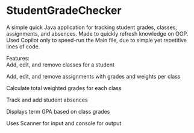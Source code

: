 # StudentGradeChecker

A simple quick Java application for tracking student grades, classes, assignments, and absences. Made to quickly refresh knowledge on OOP. Used Copilot only to speed-run the Main file, due to simple yet repetitive lines of code.

Features:  
Add, edit, and remove classes for a student

Add, edit, and remove assignments with grades and weights per class

Calculate total weighted grades for each class

Track and add student absences

Displays term GPA based on class grades

Uses Scanner for input and console for output
